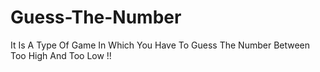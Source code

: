 # Guess-The-Number
It Is A Type Of Game In Which You Have To Guess The Number Between Too High And Too Low !!
